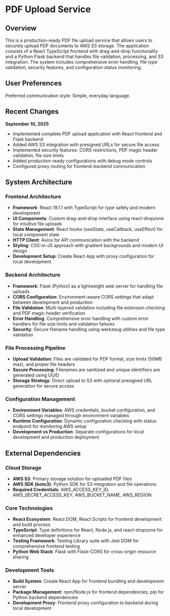 # PDF Upload Service

## Overview

This is a production-ready PDF file upload service that allows users to securely upload PDF documents to AWS S3 storage. The application consists of a React TypeScript frontend with drag-and-drop functionality and a Python Flask backend that handles file validation, processing, and S3 integration. The system includes comprehensive error handling, file type validation, security features, and configuration status monitoring.

## User Preferences

Preferred communication style: Simple, everyday language.

## Recent Changes

**September 10, 2025**
- Implemented complete PDF upload application with React frontend and Flask backend
- Added AWS S3 integration with presigned URLs for secure file access
- Implemented security features: CORS restrictions, PDF magic header validation, file size limits
- Added production-ready configurations with debug mode controls
- Configured proxy routing for frontend-backend communication

## System Architecture

### Frontend Architecture
- **Framework**: React 19.1.1 with TypeScript for type safety and modern development
- **UI Components**: Custom drag-and-drop interface using react-dropzone for intuitive file uploads
- **State Management**: React hooks (useState, useCallback, useEffect) for local component state
- **HTTP Client**: Axios for API communication with the backend
- **Styling**: CSS-in-JS approach with gradient backgrounds and modern UI design
- **Development Setup**: Create React App with proxy configuration for local development

### Backend Architecture
- **Framework**: Flask (Python) as a lightweight web server for handling file uploads
- **CORS Configuration**: Environment-aware CORS settings that adapt between development and production
- **File Validation**: Multi-layered validation including file extension checking and PDF magic header verification
- **Error Handling**: Comprehensive error handling with custom error handlers for file size limits and validation failures
- **Security**: Secure filename handling using werkzeug utilities and file type validation

### File Processing Pipeline
- **Upload Validation**: Files are validated for PDF format, size limits (50MB max), and proper file headers
- **Secure Processing**: Filenames are sanitized and unique identifiers are generated using UUID
- **Storage Strategy**: Direct upload to S3 with optional presigned URL generation for secure access

### Configuration Management
- **Environment Variables**: AWS credentials, bucket configuration, and CORS settings managed through environment variables
- **Runtime Configuration**: Dynamic configuration checking with status endpoint for monitoring AWS setup
- **Development vs Production**: Separate configurations for local development and production deployment

## External Dependencies

### Cloud Storage
- **AWS S3**: Primary storage solution for uploaded PDF files
- **AWS SDK (boto3)**: Python SDK for S3 integration and file operations
- **Required Credentials**: AWS_ACCESS_KEY_ID, AWS_SECRET_ACCESS_KEY, AWS_BUCKET_NAME, AWS_REGION

### Core Technologies
- **React Ecosystem**: React DOM, React Scripts for frontend development and build process
- **TypeScript**: Type definitions for React, Node.js, and react-dropzone for enhanced developer experience
- **Testing Framework**: Testing Library suite with Jest DOM for comprehensive frontend testing
- **Python Web Stack**: Flask with Flask-CORS for cross-origin resource sharing

### Development Tools
- **Build System**: Create React App for frontend bundling and development server
- **Package Management**: npm/Node.js for frontend dependencies, pip for Python backend dependencies
- **Development Proxy**: Frontend proxy configuration to backend during local development